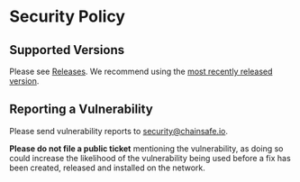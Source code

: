 # Security Policy

## Supported Versions

Please see [Releases](https://github.com/ChainSafe/lodestar/releases/). We recommend using the [most recently released version](https://github.com/ChainSafe/lodestar/releases/latest).

## Reporting a Vulnerability

Please send vulnerability reports to security@chainsafe.io.

**Please do not file a public ticket** mentioning the vulnerability, as doing so could increase the likelihood of the vulnerability being used before a fix has been created, released and installed on the network.
